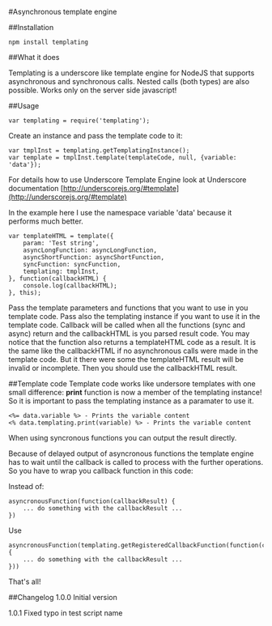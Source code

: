 #Asynchronous template engine

##Installation

	npm install templating

##What it does

Templating is a underscore like template engine for NodeJS that supports asynchronous and synchronous calls. Nested calls (both types) are also possible. Works only on the server side javascript!  

##Usage

	var templating = require('templating');

Create an instance and pass the template code to it:

	var tmplInst = templating.getTemplatingInstance();
	var template = tmplInst.template(templateCode, null, {variable: 'data'});

For details how to use Underscore Template Engine look at Underscore documentation [http://underscorejs.org/#template](http://underscorejs.org/#template)

In the example here I use the namespace variable 'data' because it performs much better.


	var templateHTML = template({
		param: 'Test string',
		asyncLongFunction: asyncLongFunction,
		asyncShortFunction: asyncShortFunction,
		syncFunction: syncFunction,
		templating: tmplInst,
	}, function(callbackHTML) {
		console.log(callbackHTML);
	}, this);

Pass the template parameters and functions that you want to use in you template code. Pass also the templating instance if you want to use it in the template code.
Callback will be called when all the functions (sync and async) return and the callbackHTML is you parsed result code.
You may notice that the function also returns a templateHTML code as a result. It is the same like the callbackHTML if no asynchronous calls were made in the template code. But it there were some the templateHTML result will be invalid or incomplete. Then you should use the callbackHTML result.


##Template code
Template code works like undersore templates with one small difference: **print** function is now a member of the templating instance! So it is important to pass the templating instance as a paramater to use it.

	<%= data.variable %> - Prints the variable content
	<% data.templating.print(variable) %> - Prints the variable content

When using syncronous functions you can output the result directly.

Because of delayed output of asyncronous functions the template engine has to wait until the callback is called to process with the further operations. So you have to wrap you callback function in this code:

Instead of:

	asyncronousFunction(function(callbackResult) {
		... do something with the callbackResult ...
	})

Use

	asyncronousFunction(templating.getRegisteredCallbackFunction(function(callbackResult) {
		... do something with the callbackResult ...
	}))

That's all!

##Changelog
1.0.0 Initial version

1.0.1 Fixed typo in test script name
